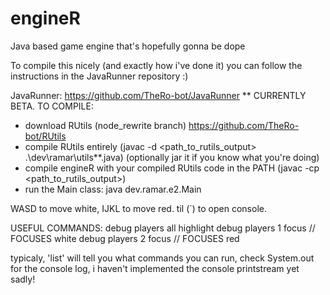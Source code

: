 # engineR
Java based game engine that's hopefully gonna be dope

To compile this nicely (and exactly how i've done it) you can follow the instructions in the JavaRunner repository :) 

JavaRunner: https://github.com/TheRo-bot/JavaRunner
** CURRENTLY BETA. TO COMPILE:
 - download RUtils (node_rewrite branch) https://github.com/TheRo-bot/RUtils
 - compile RUtils entirely (javac -d <path_to_rutils_output> .\dev\ramar\utils\**.java) (optionally jar it if you know what you're doing)
 - compile engineR with your compiled RUtils code in the PATH (javac -cp <path_to_rutils_output>) 
 - run the Main class: java dev.ramar.e2.Main

WASD to move white, IJKL to move red.
til (`) to open console.

USEFUL COMMANDS:
debug players all highlight
debug players 1 focus // FOCUSES white
debug players 2 focus // FOCUSES red

typicaly, 'list' will tell you what commands you can run, check System.out for the console log, i haven't implemented the console printstream yet sadly!
